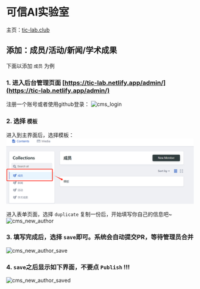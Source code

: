 # 可信AI实验室

主页：[tic-lab.club](https://tic-lab.club)

## 添加：成员/活动/新闻/学术成果

下面以添加 `成员` 为例

### 1. 进入后台管理页面 [https://tic-lab.netlify.app/admin/](https://tic-lab.netlify.app/admin/)

注册一个账号或者使用github登录：
![cms_login](./assets/media/login.png)

### 2. 选择 `模板`

进入到主界面后，选择模板：
![cms_mainpage](./assets/media/cms_mainpage.png)

进入表单页面，选择 `duplicate` 复制一份后，开始填写你自己的信息吧~
![cms_new_author](image/README/1736134184277.png)

### 3. 填写完成后，选择 `save`即可。系统会自动提交PR，等待管理员合并

![cms_new_author_save](./assets/media/cms_new_author_save.png)

### 4. `save`之后显示如下界面，**不要点 `Publish` !!!**

![cms_new_author_saved](./assets/media/cms_new_author_saved.png)
